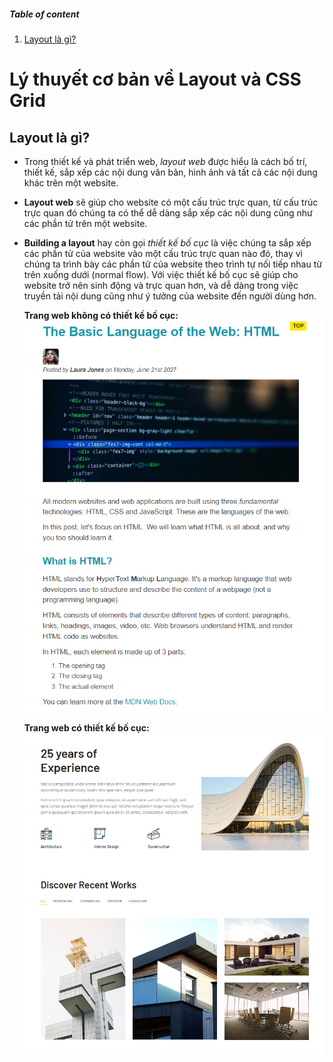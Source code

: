 ##### Table of content

1. [Layout là gì?](#layout-là-gì?)

# Lý thuyết cơ bản về Layout và CSS Grid

## Layout là gì?

- Trong thiết kế và phát triển web, _layout web_ được hiểu là cách bố trí, thiết kế, sắp xếp các nội dung văn bản, hình ảnh và tất cả các nội dung khác trên một website.
- **Layout web** sẽ giúp cho website có một cấu trúc trực quan, từ cấu trúc trực quan đó chúng ta có thể dễ dàng sắp xếp các nội dung cũng như các phần tử trên một website.
- **Building a layout** hay còn gọi _thiết kế bố cục_ là việc chúng ta sắp xếp các phần tử của website vào một cấu trúc trực quan nào đó, thay vì chúng ta trình bày các phần tử của website theo trình tự nối tiếp nhau từ trên xuống dưới (normal flow). Với việc thiết kế bố cục sẽ giúp cho website trở nên sinh động và trực quan hơn, và dễ dàng trong việc truyền tải nội dung cũng như ý tưởng của website đến người dùng hơn.

  **Trang web không có thiết kế bố cục:**
  ![markdown](/Screenshots/normal-flow-web.png)

  **Trang web có thiết kế bố cục:**
  ![markdown](/Screenshots/css-grid-web.png)
